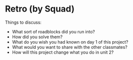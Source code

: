 # Retro (by Squad)

Things to discuss:

- What sort of roadblocks did you run into?
- How did you solve them?
- What do you wish you had known on day 1 of this project?
- What would you want to share with the other classmates?
- How will this project change what you do in unit 2?
